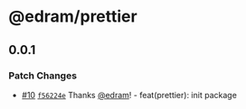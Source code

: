 # @edram/prettier

## 0.0.1

### Patch Changes

- [#10](https://github.com/edram/packages/pull/10) [`f56224e`](https://github.com/edram/packages/commit/f56224ea5267326597db387eac6946bdc9a6556a) Thanks [@edram](https://github.com/edram)! - feat(prettier): init package
